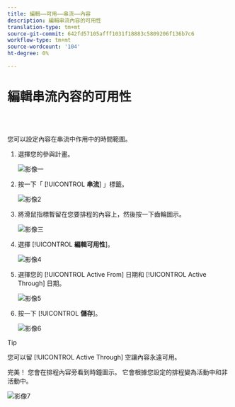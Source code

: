 ```yaml
---
title: 編輯——可用——串流——內容
description: 編輯串流內容的可用性
translation-type: tm+mt
source-git-commit: 642fd57105afff1031f18883c5809206f136b7c6
workflow-type: tm+mt
source-wordcount: '104'
ht-degree: 0%

---
```



# 編輯串流內容的可用性

<br> 

您可以設定內容在串流中作用中的時間範圍。

1. 選擇您的參與計畫。

   ![影像一](/help/sky/assets/engagement-programs/edit-availability-of-stream-content/edit-availability-of-stream-content-1.png)

1. 按一下「 [!UICONTROL **串流**] 」標籤。

   ![影像2](/help/sky/assets/engagement-programs/edit-availability-of-stream-content/edit-availability-of-stream-content-2.png)

1. 將滑鼠指標暫留在您要排程的內容上，然後按一下齒輪圖示。

   ![影像三](/help/sky/assets/engagement-programs/edit-availability-of-stream-content/edit-availability-of-stream-content-3.png)

1. 選擇 [!UICONTROL **編輯可用性**]。

   ![影像4](/help/sky/assets/engagement-programs/edit-availability-of-stream-content/edit-availability-of-stream-content-4.png)

1. 選擇您的 [!UICONTROL Active From] 日期和 [!UICONTROL Active Through] 日期。

   ![影像5](/help/sky/assets/engagement-programs/edit-availability-of-stream-content/edit-availability-of-stream-content-5.png)

1. 按一下 [!UICONTROL **儲存**]。

   ![影像6](/help/sky/assets/engagement-programs/edit-availability-of-stream-content/edit-availability-of-stream-content-6.png)

>[!TIP]
>
>您可以留 [!UICONTROL Active Through] 空讓內容永遠可用。

完美！ 您會在排程內容旁看到時鐘圖示。 它會根據您設定的排程變為活動中和非活動中。

![影像7](/help/sky/assets/engagement-programs/edit-availability-of-stream-content/edit-availability-of-stream-content-7.png)